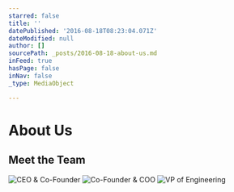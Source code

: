```yaml
---
starred: false
title: ''
datePublished: '2016-08-18T08:23:04.071Z'
dateModified: null
author: []
sourcePath: _posts/2016-08-18-about-us.md
inFeed: true
hasPage: false
inNav: false
_type: MediaObject

---
```

# About Us

## Meet the Team
![CEO & Co-Founder](https://the-grid-user-content.s3-us-west-2.amazonaws.com/af8ecd95-0495-481f-b924-1e9228bc4169.jpg)
![Co-Founder & COO](https://the-grid-user-content.s3-us-west-2.amazonaws.com/5317f938-d657-40d9-9892-e6da06dbdf42.jpg)
![VP of Engineering](https://the-grid-user-content.s3-us-west-2.amazonaws.com/c0d954c7-be7a-43dd-a150-539d7beff929.jpg)
